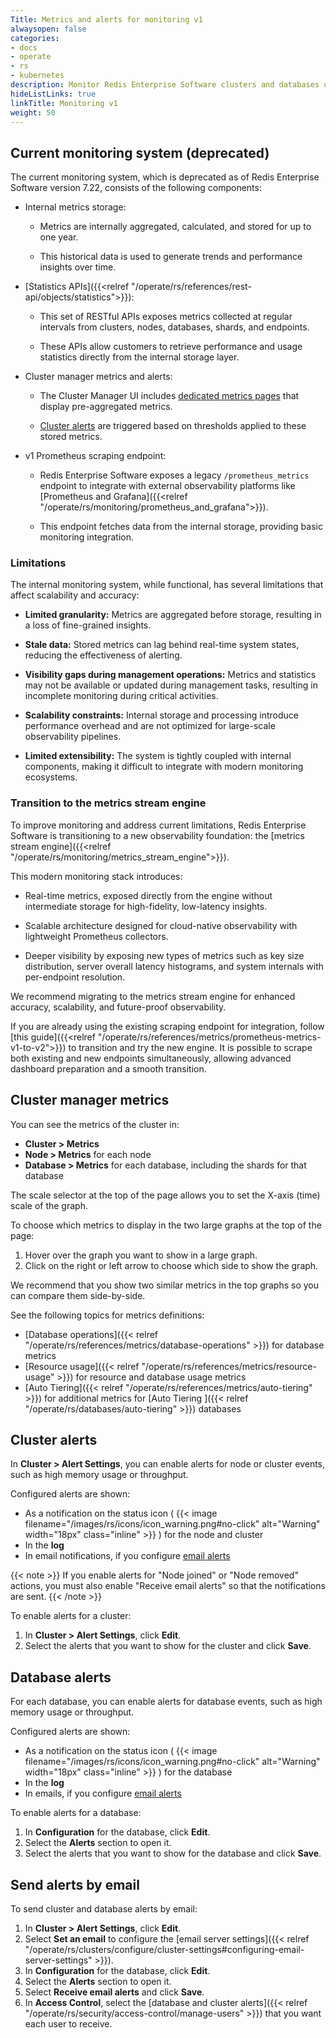 ```yaml
---
Title: Metrics and alerts for monitoring v1
alwaysopen: false
categories:
- docs
- operate
- rs
- kubernetes
description: Monitor Redis Enterprise Software clusters and databases using internal monitoring systems and external monitoring tools.
hideListLinks: true
linkTitle: Monitoring v1
weight: 50
---
```


## Current monitoring system (deprecated)

The current monitoring system, which is deprecated as of Redis Enterprise Software version 7.22, consists of the following components:

- Internal metrics storage:

    - Metrics are internally aggregated, calculated, and stored for up to one year.

    - This historical data is used to generate trends and performance insights over time.

- [Statistics APIs]({{<relref "/operate/rs/references/rest-api/objects/statistics">}}):

    - This set of RESTful APIs exposes metrics collected at regular intervals from clusters, nodes, databases, shards, and endpoints.

    - These APIs allow customers to retrieve performance and usage statistics directly from the internal storage layer.

- Cluster manager metrics and alerts:

    - The Cluster Manager UI includes [dedicated metrics pages](#cluster-manager-metrics) that display pre-aggregated metrics.

    - [Cluster alerts](#cluster-alerts) are triggered based on thresholds applied to these stored metrics.
      
- v1 Prometheus scraping endpoint:

    - Redis Enterprise Software exposes a legacy `/prometheus_metrics` endpoint to integrate with external observability platforms like [Prometheus and Grafana]({{<relref "/operate/rs/monitoring/prometheus_and_grafana">}}).

    - This endpoint fetches data from the internal storage, providing basic monitoring integration.

### Limitations

The internal monitoring system, while functional, has several limitations that affect scalability and accuracy:
      
- **Limited granularity:** Metrics are aggregated before storage, resulting in a loss of fine-grained insights.

- **Stale data:** Stored metrics can lag behind real-time system states, reducing the effectiveness of alerting.

- **Visibility gaps during management operations:** Metrics and statistics may not be available or updated during management tasks, resulting in incomplete monitoring during critical activities.

- **Scalability constraints:** Internal storage and processing introduce performance overhead and are not optimized for large-scale observability pipelines.

- **Limited extensibility:** The system is tightly coupled with internal components, making it difficult to integrate with modern monitoring ecosystems.

### Transition to the metrics stream engine

To improve monitoring and address current limitations, Redis Enterprise Software is transitioning to a new observability foundation: the [metrics stream engine]({{<relref "/operate/rs/monitoring/metrics_stream_engine">}}).

This modern monitoring stack introduces:

- Real-time metrics, exposed directly from the engine without intermediate storage for high-fidelity, low-latency insights.

- Scalable architecture designed for cloud-native observability with lightweight Prometheus collectors.

- Deeper visibility by exposing new types of metrics such as key size distribution, server overall latency histograms, and system internals with per-endpoint resolution.

We recommend migrating to the metrics stream engine for enhanced accuracy, scalability, and future-proof observability.

If you are already using the existing scraping endpoint for integration, follow [this guide]({{<relref "/operate/rs/references/metrics/prometheus-metrics-v1-to-v2">}}) to transition and try the new engine. It is possible to scrape both existing and new endpoints simultaneously, allowing advanced dashboard preparation and a smooth transition.

## Cluster manager metrics

You can see the metrics of the cluster in:

- **Cluster > Metrics**
- **Node > Metrics** for each node
- **Database > Metrics** for each database, including the shards for that database

The scale selector at the top of the page allows you to set the X-axis (time) scale of the graph.

To choose which metrics to display in the two large graphs at the top of the page:

1. Hover over the graph you want to show in a large graph.
1. Click on the right or left arrow to choose which side to show the graph.

We recommend that you show two similar metrics in the top graphs so you can compare them side-by-side.

See the following topics for metrics definitions:
- [Database operations]({{< relref "/operate/rs/references/metrics/database-operations" >}}) for database metrics
- [Resource usage]({{< relref "/operate/rs/references/metrics/resource-usage" >}}) for resource and database usage metrics
- [Auto Tiering]({{< relref "/operate/rs/references/metrics/auto-tiering" >}}) for additional metrics for [Auto Tiering ]({{< relref "/operate/rs/databases/auto-tiering" >}}) databases

## Cluster alerts

In **Cluster > Alert Settings**, you can enable alerts for node or cluster events, such as high memory usage or throughput.

Configured alerts are shown:

- As a notification on the status icon ( {{< image filename="/images/rs/icons/icon_warning.png#no-click" alt="Warning" width="18px" class="inline" >}} ) for the node and cluster
- In the **log**
- In email notifications, if you configure [email alerts](#send-alerts-by-email)

{{< note >}}
If you enable alerts for "Node joined" or "Node removed" actions,
you must also enable "Receive email alerts" so that the notifications are sent.
{{< /note >}}

To enable alerts for a cluster:

1. In **Cluster > Alert Settings**, click **Edit**. 
1. Select the alerts that you want to show for the cluster and click **Save**.

## Database alerts

For each database, you can enable alerts for database events, such as high memory usage or throughput.

Configured alerts are shown:

- As a notification on the status icon ( {{< image filename="/images/rs/icons/icon_warning.png#no-click" alt="Warning" width="18px" class="inline" >}} ) for the database
- In the **log**
- In emails, if you configure [email alerts](#send-alerts-by-email)

To enable alerts for a database:

1. In **Configuration** for the database, click **Edit**.
1. Select the **Alerts** section to open it.
1. Select the alerts that you want to show for the database and click **Save**.

## Send alerts by email

To send cluster and database alerts by email:

1. In **Cluster > Alert Settings**, click **Edit**.
1. Select **Set an email** to configure the [email server settings]({{< relref "/operate/rs/clusters/configure/cluster-settings#configuring-email-server-settings" >}}).
1. In **Configuration** for the database, click **Edit**.
1. Select the **Alerts** section to open it.
1. Select **Receive email alerts** and click **Save**.
1. In **Access Control**, select the [database and cluster alerts]({{< relref "/operate/rs/security/access-control/manage-users" >}}) that you want each user to receive.
